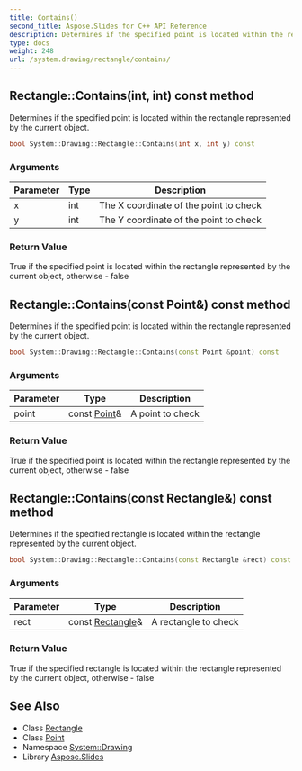 ```yaml
---
title: Contains()
second_title: Aspose.Slides for C++ API Reference
description: Determines if the specified point is located within the rectangle represented by the current object.
type: docs
weight: 248
url: /system.drawing/rectangle/contains/
---
```

## Rectangle::Contains(int, int) const method


Determines if the specified point is located within the rectangle represented by the current object.

```cpp
bool System::Drawing::Rectangle::Contains(int x, int y) const
```


### Arguments

| Parameter | Type | Description |
| --- | --- | --- |
| x | int | The X coordinate of the point to check |
| y | int | The Y coordinate of the point to check |

### Return Value

True if the specified point is located within the rectangle represented by the current object, otherwise - false

## Rectangle::Contains(const Point\&) const method


Determines if the specified point is located within the rectangle represented by the current object.

```cpp
bool System::Drawing::Rectangle::Contains(const Point &point) const
```


### Arguments

| Parameter | Type | Description |
| --- | --- | --- |
| point | const [Point](../../point/)\& | A point to check |

### Return Value

True if the specified point is located within the rectangle represented by the current object, otherwise - false

## Rectangle::Contains(const Rectangle\&) const method


Determines if the specified rectangle is located within the rectangle represented by the current object.

```cpp
bool System::Drawing::Rectangle::Contains(const Rectangle &rect) const
```


### Arguments

| Parameter | Type | Description |
| --- | --- | --- |
| rect | const [Rectangle](../)\& | A rectangle to check |

### Return Value

True if the specified rectangle is located within the rectangle represented by the current object, otherwise - false

## See Also

* Class [Rectangle](../)
* Class [Point](../../point/)
* Namespace [System::Drawing](../../)
* Library [Aspose.Slides](../../../)